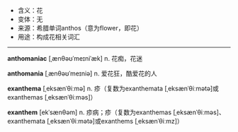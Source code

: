 - <span class="definition">含义：花</span>
- <span class="definition">变体：无</span>
- <span class="definition">来源：希腊单词anthos（意为flower，即花）</span>
- <span class="definition">用途：构成花相关词汇</span>

---

<span class="vocabulary">**anthomaniac**</span> [ˌænθəʊˈmeɪniˈæk] n. 花痴，花迷

<span class="vocabulary">**anthomania**</span> [ˌænθəʊˈmeɪniə] n. 爱花狂，酷爱花的人


<span class="vocabulary">**exanthema**</span> [ˌeksænˈθiːmə] n. 疹（复数为exanthemata [ˌeksænˈθiːmətə]或exanthemas [ˌeksænˈθiːməs]）

<span class="vocabulary">**exanthem**</span> [ekˈsænθəm] n. 疹病；疹（复数为exanthemas [ˌeksænˈθiːməs]、exanthemata [ˌeksænˈθiːmətə]或exanthems [ˌeksænˈθiːmz]）

